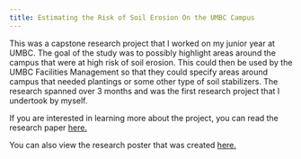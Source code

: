 ```yaml
---
title: Estimating the Risk of Soil Erosion On the UMBC Campus
---
```


This was a capstone research project that I worked on my junior year at UMBC. The goal of the study was to possibly highlight areas
around the campus that were at high risk of soil erosion. This could then be used by the UMBC Facilities Management so that they could 
specify areas around campus that needed plantings or some other type of soil stabilizers. The research spanned over 3 months and was the first research project that I undertook by myself. 

If you are interested in learning more about the project, you can read the research paper [here.](umbcerosion.pdf)

You can also view the research poster that was created [here.](erosionposter.pdf)
